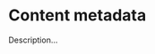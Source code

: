 <!-- ======================================================================
--- Search engine
title:          Content metadata
keywords:       Content metadata
description:    Content metadata in md-site-engine.
--- Menu system
order:          60
text:           Content metadata
hidden:         false
umbel:          false
--- Page properties
id:             
document:       
layout:         layout-2-left
$-left:         toc
======================================================================= -->

# Content metadata

Description...
